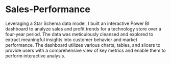# Sales-Performance
Leveraging a Star Schema data model, I built an interactive Power BI dashboard to analyze sales and profit trends for a technology store over a four-year period. The data was meticulously cleansed and explored to extract meaningful insights into customer behavior and market performance. The dashboard utilizes various charts, tables, and slicers to provide users with a comprehensive view of key metrics and enable them to perform interactive analysis.
